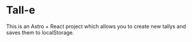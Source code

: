 # Tall-e


This is an Astro + React project which allows you to create new tallys and saves them to localStorage. 
